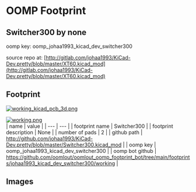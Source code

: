 # OOMP Footprint  
## Switcher300  by none  
  
oomp key: oomp_johaa1993_kicad_dev_switcher300  
  
source repo at: [http://gitlab.com/johaa1993/KiCad-Dev.pretty/blob/master/XT60.kicad_mod](http://gitlab.com/johaa1993/KiCad-Dev.pretty/blob/master/XT60.kicad_mod)  
## Footprint  
  
[![working_kicad_pcb_3d.png](working_kicad_pcb_3d_600.png)](working_kicad_pcb_3d.png)  
  
[![working.png](working_600.png)](working.png)  
| name | value | 
| --- | --- | 
| footprint name | Switcher300 | 
| footprint description | None | 
| number of pads | 2 | 
| github path | http://github.com/johaa1993/KiCad-Dev.pretty/blob/master/Switcher300.kicad_mod | 
| oomp key | oomp_johaa1993_kicad_dev_switcher300 | 
| oomp bot github | https://github.com/oomlout/oomlout_oomp_footprint_bot/tree/main/footprints/johaa1993_kicad_dev_switcher300/working | 
## Images  
